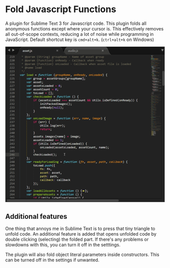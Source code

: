 # Fold Javascript Functions 

A plugin for Sublime Text 3 for Javascript code. This plugin folds all anonymous functions except where your cursor is. This effectively removes all out-of-scope contexts, reducing a lot of noise while programming in JavaScript. 
Default shortcut key is ``cmd+alt+k``. (``ctrl+alt+k`` on Windows) 

![Example gif](/image/example.gif?raw=true "Fold all functions out of scope.")

## Additional features

One thing that annoys me in Sublime Text is to press that tiny triangle to unfold code. An additional feature is added that opens unfolded code by double clicking (selecting) the folded part. If there's any problems or slowdowns with this, you can turn it off in the setttings.

The plugin will also fold object literal parameters inside constructors. This can be turned off in the settings if unwanted.